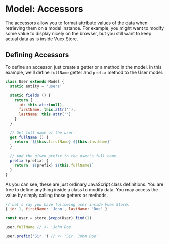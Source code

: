# Model: Accessors

The accessors allow you to format attribute values of the data when retrieving them on a model instance. For example, you might want to modify some value to display nicely on the browser, but you still want to keep actual data as is inside Vuex Store.

## Defining Accessors

To define an accessor, just create a getter or a method in the model. In this example, we'll define `fullName` getter and `prefix` method to the User model.

```js
class User extends Model {
  static entity = 'users'

  static fields () {
    return {
      id: this.attr(null),
      firstName: this.attr(''),
      lastName: this.attr('')
    }
  }

  // Get full name of the user.
  get fullName () {
    return `${this.firstName} ${this.lastName}`
  }

  // Add the given prefix to the user's full name.
  prefix (prefix) {
    return `${prefix} ${this.fullName}`
  }
}
```

As you can see, these are just ordinary JavaScript class definitions. You are free to define anything inside a class to modify data. You may access the value by simply calling those getters or methods.

```js
// Let's say you have following user inside Vuex Store.
{ id: 1, firstName: 'John', lastName: 'Doe' }

const user = store.$repo(User).find(1)

user.fullName // <- 'John Doe'

user.prefix('Sir.') // <- 'Sir. John Doe'
```
